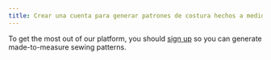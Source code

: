 ```yaml
---
title: Crear una cuenta para generar patrones de costura hechos a medida
---
```


To get the most out of our platform, you should [sign up](/signup/) so you can generate made-to-measure sewing patterns.
